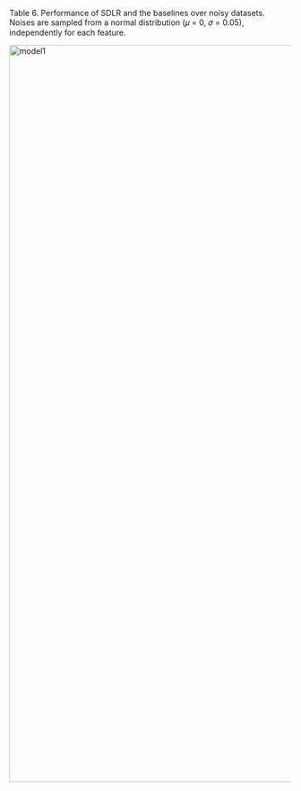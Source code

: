 Table 6. Performance of SDLR and the baselines over noisy datasets. Noises are sampled from a normal
distribution (𝜇 = 0, 𝜎 = 0.05), independently for each feature.

<img width="1315" alt="model1" src="![image](https://github.com/sanazkeshvari/Papers/assets/48029925/77ad8af5-5501-48d6-a35e-148ffd8e9e87)">
